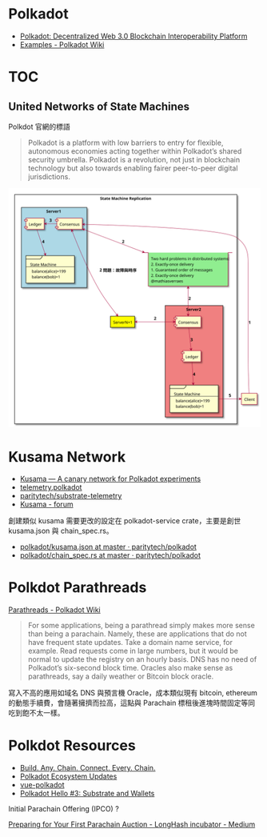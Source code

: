 # Polkadot

- [Polkadot: Decentralized Web 3.0 Blockchain Interoperability Platform](https://polkadot.network/)
- [Examples - Polkadot Wiki](https://wiki.polkadot.network/en/latest/polkadot/build/examples/)

# TOC
<!-- toc -->

## United Networks of State Machines

Polkdot 官網的標語  

> Polkadot is a platform with low barriers to entry for flexible, autonomous economies acting together within Polkadot’s shared security umbrella. Polkadot is a revolution, not just in blockchain technology but also towards enabling fairer peer-to-peer digital jurisdictions.

![tpl-state-machine-replication-v1.svg](../puml/tpl-state-machine-replication-v1.svg)

# Kusama Network

- [Kusama — A canary network for Polkadot experiments](https://kusama.network/)
- [telemetry.polkadot](https://telemetry.polkadot.io/)
- [paritytech/substrate-telemetry](https://github.com/paritytech/substrate-telemetry)
- [Kusama - forum](https://forum.kusama.network/)

創建類似 kusama 需要更改的設定在 polkadot-service crate，主要是創世 kusama.json 與 chain_spec.rs。

- [polkadot/kusama.json at master · paritytech/polkadot](https://github.com/paritytech/polkadot/blob/master/service/res/kusama.json)
- [polkadot/chain_spec.rs at master · paritytech/polkadot](https://github.com/paritytech/polkadot/blob/master/service/src/chain_spec.rs)

# Polkdot Parathreads

[Parathreads - Polkadot Wiki](https://wiki.polkadot.network/en/latest/polkadot/learn/parathreads/)

> For some applications, being a parathread simply makes more sense than being a parachain. Namely, these are applications that do not have frequent state updates. Take a domain name service, for example. Read requests come in large numbers, but it would be normal to update the registry on an hourly basis. DNS has no need of Polkadot’s six-second block time. Oracles also make sense as parathreads, say a daily weather or Bitcoin block oracle.

寫入不高的應用如域名 DNS 與預言機 Oracle，成本類似現有 bitcoin, ethereum 的動態手續費，會隨著擁擠而拉高，這點與 Parachain 標租後進塊時間固定等同吃到飽不太一樣。

# Polkdot Resources


- [Build. Any. Chain. Connect. Every. Chain.](https://www.reddit.com/r/dot/)
- [Polkadot Ecosystem Updates](https://polkadotecosystemupdates.substack.com/)
- [vue-polkadot](https://vue-polkadot.js.org/)
- [Polkadot Hello #3: Substrate and Wallets](https://www.publish0x.com/polkadot-journey/polkadot-hello-3-substrate-and-wallets-xwygxr)

Initial Parachain Offering (IPCO) ?

[Preparing for Your First Parachain Auction - LongHash incubator - Medium](https://medium.com/@longhashSG/preparing-for-your-first-parachain-auction-d965bfe2ac6e)